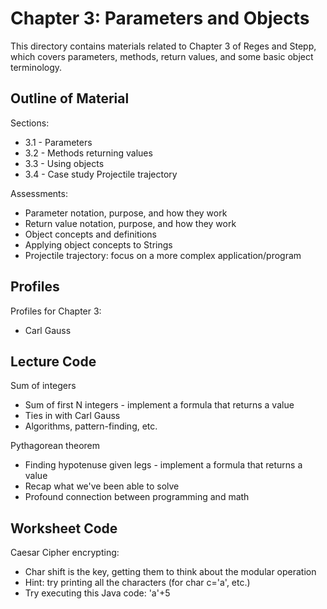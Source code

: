 # Chapter 3: Parameters and Objects 

This directory contains materials related to Chapter 3 of Reges and Stepp, 
which covers parameters, methods, return values, and some basic object 
terminology.

## Outline of Material

Sections:
* 3.1 - Parameters
* 3.2 - Methods returning values
* 3.3 - Using objects
* 3.4 - Case study Projectile trajectory

Assessments:
* Parameter notation, purpose, and how they work
* Return value notation, purpose, and how they work
* Object concepts and definitions
* Applying object concepts to Strings
* Projectile trajectory: focus on a more complex application/program

## Profiles

Profiles for Chapter 3:
* Carl Gauss

## Lecture Code

Sum of integers
* Sum of first N integers - implement a formula that returns a value
* Ties in with Carl Gauss
* Algorithms, pattern-finding, etc.

Pythagorean theorem
* Finding hypotenuse given legs - implement a formula that returns a value
* Recap what we've been able to solve
* Profound connection between programming and math

## Worksheet Code

Caesar Cipher encrypting:
* Char shift is the key, getting them to think about the modular operation
* Hint: try printing all the characters (for char c='a', etc.)
* Try executing this Java code: 'a'+5


